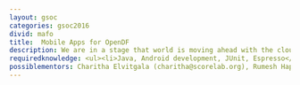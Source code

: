 ```yaml
---
layout: gsoc
categories: gsoc2016
divid: mafo
title:  Mobile Apps for OpenDF
description: We are in a stage that world is moving ahead with the cloud and mobile ready applications. Currently OpenDF is a matured web application and we want to extend our capabilities to the next level. You will select two major platforms (iOS, Android, Windows Phone) and develop native clients for OpenDF and will also write the UI test cases and unit test cases.
requiredknowledge: <ul><li>Java, Android development, JUnit, Espresso</li><li>Visual Studio, C#, XAML, Universal App development, Windows Phone App development</li><li>Xcode, Swift/Cocoa, XCTest/Kivi/Specta or similar testing framework.</li><ul>
possiblementors: Charitha Elvitgala (charitha@scorelab.org), Rumesh Hapuarachchi (rehrumesh@gmail.com)
---
```

